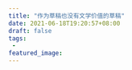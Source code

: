```yaml
---
title: "作为草稿也没有文学价值的草稿"
date: 2021-06-18T19:20:57+08:00
draft: false
tags:
 - 
featured_image:
---
```


